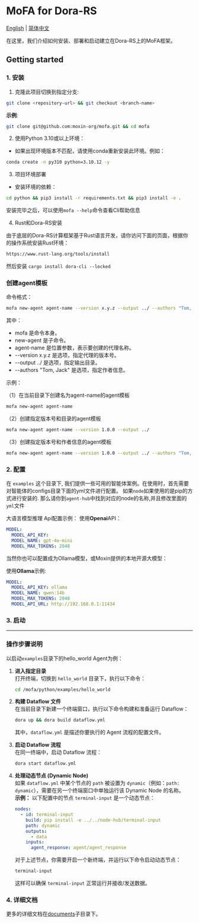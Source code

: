 # MoFA for Dora-RS

[English](README.md) | [简体中文](README_cn.md)

在这里，我们介绍如何安装、部署和启动建立在Dora-RS上的MoFA框架。

## Getting started

### 1. 安装

1. 克隆此项目切换到指定分支:

```sh
git clone <repository-url> && git checkout <branch-name> 
```

**示例**:

```sh
git clone git@github.com:moxin-org/mofa.git && cd mofa
```

2. 使用Python 3.10或以上环境：

- 如果出现环境版本不匹配，请使用conda重新安装此环境。例如：

```sh
conda create -n py310 python=3.10.12 -y
```

3. 项目环境部署

- 安装环境的依赖：

```sh
cd python && pip3 install -r requirements.txt && pip3 install -e .
```

安装完毕之后，可以使用`mofa --help`命令查看Cli帮助信息

4. Rust和Dora-RS安装

由于底层的Dora-RS计算框架基于Rust语言开发，请你访问下面的页面，根据你的操作系统安装Rust环境：

```sh
https://www.rust-lang.org/tools/install
```

然后安装 `cargo install dora-cli --locked`

### 创建agent模板

命令格式：
```sh
mofa new-agent agent-name --version x.y.z --output ../ --authors "Tom, Jack"
```
其中：
- mofa 是命令本身。
- new-agent 是子命令。
- agent-name 是位置参数，表示要创建的代理名称。
- --version x.y.z 是选项，指定代理的版本号。
- --output ../ 是选项，指定输出目录。
- --authors "Tom, Jack" 是选项，指定作者信息。

示例：

（1）在当前目录下创建名为agent-name的agent模板

```sh
mofa new-agent agent-name
```

（2）创建指定版本号和目录的agent模板

```sh
mofa new-agent agent-name --version 1.0.0 --output ../
```

（3）创建指定版本号和作者信息的agent模板

```sh
mofa new-agent agent-name --version 1.0.0 --output ../ --authors "Tom, Jack"
```

### 2. 配置

在 `examples` 这个目录下, 我们提供一些可用的智能体案例。在使用时，首先需要对智能体的configs目录下面的yml文件进行配置。 
如果`node`如果使用的是pip的方式进行安装的. 那么请你到`agent-hub`中找到对应的node的名称,并且修改里面的`yml`文件

大语言模型推理 Api配置示例：
使用**Openai**API：

~~~yaml
MODEL:
  MODEL_API_KEY:  
  MODEL_NAME: gpt-4o-mini
  MODEL_MAX_TOKENS: 2048
~~~

当然你也可以配置成为Ollama模型，或Moxin提供的本地开源大模型：

使用**Ollama**示例:

~~~yaml
MODEL:
  MODEL_API_KEY: ollama
  MODEL_NAME: qwen:14b
  MODEL_MAX_TOKENS: 2048
  MODEL_API_URL: http://192.168.0.1:11434
~~~

### 3. 启动


---

### 操作步骤说明

以启动```examples```目录下的hello_world Agent为例：

1. **进入指定目录**  
   打开终端，切换到 `hello_world` 目录下，执行以下命令：  

   ```bash
   cd /mofa/python/examples/hello_world
   ```

2. **构建 Dataflow 文件**  
   在当前目录下新建一个终端窗口，执行以下命令构建和准备运行 Dataflow：  

   ```bash
   dora up && dora build dataflow.yml
   ```

   其中，`dataflow.yml` 是描述你要执行的 Agent 流程的配置文件。

3. **启动 Dataflow 流程**  
   在同一终端中，启动 Dataflow 流程：  

   ```bash
   dora start dataflow.yml
   ```

4. **处理动态节点 (Dynamic Node)**  
   如果 `dataflow.yml` 中某个节点的 `path` 被设置为 `dynamic`（例如：`path: dynamic`），需要在另一个终端窗口中单独运行该 Dynamic Node 的名称。  
   **示例：** 以下配置中的节点 `terminal-input` 是一个动态节点：  

   ```yaml
   nodes:
     - id: terminal-input
       build: pip install -e ../../node-hub/terminal-input
       path: dynamic
       outputs:
         - data
       inputs:
         agent_response: agent/agent_response
   ```

   对于上述节点，你需要开启一个新终端，并运行以下命令启动动态节点：  

   ```bash
   terminal-input
   ```

   这样可以确保 `terminal-input` 正常运行并接收/发送数据。


### 4. 详细文档

更多的详细文档在[documents](documents/README.md)子目录下。

